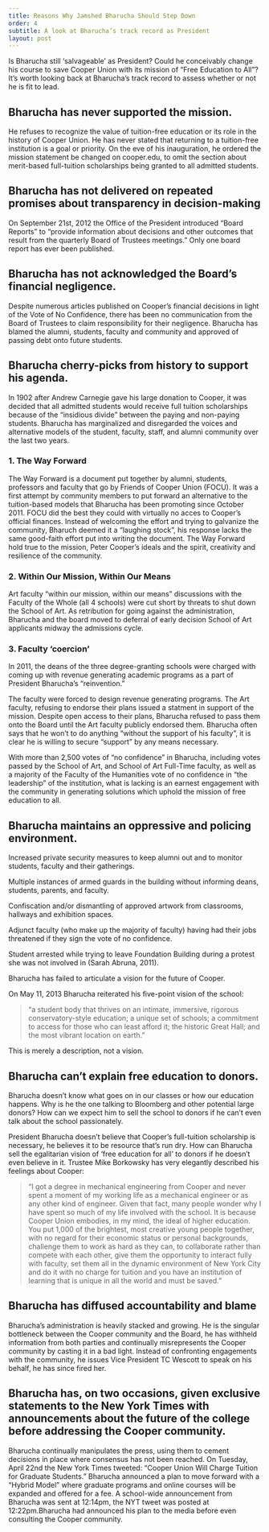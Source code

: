 ```yaml
---
title: Reasons Why Jamshed Bharucha Should Step Down
order: 4
subtitle: A look at Bharucha’s track record as President
layout: post
---
```


Is Bharucha still ‘salvageable’ as President? Could he conceivably change his course to save Cooper Union with its mission of “Free Education to All”? It’s worth looking back at Bharucha’s track record to assess whether or not he is fit to lead.

## Bharucha has never supported the mission.

He refuses to recognize the value of tuition-free education or its role in the history of Cooper Union. He has never stated that returning to a tuition-free institution is a goal or priority. On the eve of his inauguration, he ordered the mission statement be changed on cooper.edu, to omit the section about merit-based full-tuition scholarships being granted to all admitted students.

## Bharucha has not delivered on repeated promises about transparency in decision-making

On September 21st, 2012 the Office of the President introduced “Board Reports” to “provide information about decisions and other outcomes that result from the quarterly Board of Trustees meetings.” Only one board report has ever been published.

## Bharucha has not acknowledged the Board’s financial negligence.

Despite numerous articles published on Cooper’s financial decisions in light of the Vote of No Confidence, there has been no communication from the Board of Trustees to claim responsibility for their negligence. Bharucha has blamed the alumni, students, faculty and community and approved of passing debt onto future students.

## Bharucha cherry-picks from history to support his agenda.

In 1902 after Andrew Carnegie gave his large donation to Cooper, it was decided that all admitted students would receive full tuition scholarships because of the “insidious divide” between the paying and non-paying students. 
Bharucha has marginalized and disregarded the voices and alternative models of the student, faculty, staff, and alumni community over the last two years.

### 1. The Way Forward

The Way Forward is a document put together by alumni, students, professors and faculty that go by Friends of Cooper Union (FOCU). It was a first attempt by community members to put forward an alternative to the tuition-based models that Bharucha has been promoting since October 2011. FOCU did the best they could with virtually no acces to Cooper’s official finances. Instead of welcoming the effort and trying to galvanize the community, Bharuch deemed it a “laughing stock”, his response lacks the same good-faith effort put into writing the document. The Way Forward hold true to the mission, Peter Cooper’s ideals and the spirit, creativity and resilience of the community.

### 2. Within Our Mission, Within Our Means

Art faculty “within our mission, within our means” discussions with the Faculty of the Whole (all 4 schools) were cut short by threats to shut down the School of Art. As retribution for going against the administration, Bharucha and the board moved to deferral of early decision School of Art applicants midway the admissions cycle.

### 3. Faculty ‘coercion’

In 2011, the deans of the three degree-granting schools were charged with coming up with revenue generating academic programs as a part of President Bharucha’s “reinvention.”

The faculty were forced to design revenue generating programs. The Art faculty, refusing to endorse their plans issued a statment in support of the mission. Despite open access to their plans, Bharucha refused to pass them onto the Board until the Art faculty publicly endorsed them. Bharucha often says that he won’t  to do anything “without the support of his faculty”, it is clear he is willing to secure “support” by any means necessary.
      
With more than 2,500 votes of “no confidence” in Bharucha, including votes passed by the School of Art, and School of Art Full-Time faculty, as well as a majority of the Faculty of the Humanities vote of no confidence in “the leadership” of the institution, what is lacking is an earnest engagement with the community in generating solutions which uphold the mission of free education to all.

## Bharucha maintains an oppressive and policing environment.

Increased private security measures to keep alumni out and to monitor students, faculty and their gatherings. 

Multiple instances of armed guards in the building without informing deans, students, parents, and faculty.

Confiscation and/or dismantling of approved artwork from classrooms, hallways and exhibition spaces.

Adjunct faculty (who make up the majority of faculty) having had their jobs threatened if they sign the vote of no confidence.

Student arrested while trying to leave Foundation Building during a protest she was not involved in (Sarah Abruna, 2011).

Bharucha has failed to articulate a vision for the future of Cooper.

On May 11, 2013 Bharucha reiterated his five-point vision of the school: 

> “a student body that thrives on an intimate, immersive, rigorous conservatory-style education; a unique set of schools; a commitment to access for those who can least afford it; the historic Great Hall; and the most vibrant location on earth.”

 This is merely a description, not a vision. 

## Bharucha can’t explain free education to donors.

Bharucha doesn’t know what goes on in our classes or how our education happens. Why is he the one talking to Bloomberg and other potential large donors? How can we expect him to sell the school to donors if he can’t even talk about the school passionately. 

President Bharucha doesn’t believe that Cooper’s full-tuition scholarship is necessary, he believes it to be resource that’s run dry. How can Bharucha sell the egalitarian vision of ‘free education for all’ to donors if he doesn’t even believe in it. Trustee Mike Borkowsky has very elegantly described his feelings about Cooper:

> “I got a degree in mechanical engineering from Cooper and never spent a moment of my working life as a mechanical engineer or as any other kind of engineer. Given that fact, many people wonder why I have spent so much of my life involved with the school. It is because Cooper Union embodies, in my mind, the ideal of higher education. You put 1,000 of the brightest, most creative young people together, with no regard for their economic status or personal backgrounds, challenge them to work as hard as they can, to collaborate rather than compete with each other, give them the opportunity to interact fully with faculty, set them all in the dynamic environment of New York City and do it with no charge for tuition and you have an institution of learning that is unique in all the world and must be saved.”

## Bharucha has diffused accountability and blame

Bharucha’s administration is heavily stacked and growing. He is the singular bottleneck between the Cooper community and the Board, he has withheld information from both parties and continually misrepresents the Cooper community by casting it in a bad light. Instead of confronting engagements with the community, he issues Vice President TC Wescott to speak on his behalf, he has since fired her. 

## Bharucha has, on two occasions, given exclusive statements to the New York Times with announcements about the future of the college before addressing the Cooper community. 

Bharucha continually manipulates the press, using them to cement decisions in place where consensus has not been reached. On Tuesday, April 22nd the New York Times tweeted: “Cooper Union Will Charge Tuition for Graduate Students.” Bharucha announced a plan to move forward with a “Hybrid Model” where graduate programs and online courses will be expanded and offered for a fee. A school-wide announcement from Bharucha was sent at 12:14pm, the NYT tweet was posted at 12:22pm.Bharucha had announced his plan to the media before even consulting the Cooper community.